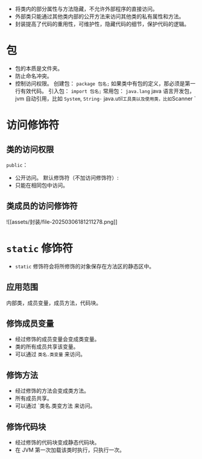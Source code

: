 - 将类内的部分属性与方法隐藏，不允许外部程序的直接访问。
- 外部类只能通过其他类内部的公开方法来访问其他类的私有属性和方法。
- 封装提高了代码的重用性，可维护性，隐藏代码的细节，保护代码的逻辑。

# 包

- 包的本质是文件夹。
- 防止命名冲突。
- 控制访问权限。 创建包： `package 包名;` 如果类中有包的定义，那必须是第一行有效代码。 引入包： `import 包名;` 常用包： `java.lang` java 语言开发包，jvm 自动引用，比如 `System`, `String·` java.util`工具类以及使用类，比如`Scanner `

# 访问修饰符

## 类的访问权限

`public`：

- 公开访问。 默认修饰符（不加访问修饰符）:
- 只能在相同包中访问。

## 类成员的访问修饰符


![[assets/封装/file-20250306181211278.png]]

# `static` 修饰符

[](https://github.com/Akuridinpo/tech-note/blob/master/Java/%E5%B0%81%E8%A3%85.md#static-%E4%BF%AE%E9%A5%B0%E7%AC%A6)

- `static` 修饰符会将所修饰的对象保存在方法区的静态区中。

## 应用范围

[](https://github.com/Akuridinpo/tech-note/blob/master/Java/%E5%B0%81%E8%A3%85.md#%E5%BA%94%E7%94%A8%E8%8C%83%E5%9B%B4)

内部类，成员变量，成员方法，代码块。

## 修饰成员变量

[](https://github.com/Akuridinpo/tech-note/blob/master/Java/%E5%B0%81%E8%A3%85.md#%E4%BF%AE%E9%A5%B0%E6%88%90%E5%91%98%E5%8F%98%E9%87%8F)

- 经过修饰的成员变量会变成类变量。
- 类的所有成员共享该变量。
- 可以通过 `类名.类变量` 来访问。

## 修饰方法

[](https://github.com/Akuridinpo/tech-note/blob/master/Java/%E5%B0%81%E8%A3%85.md#%E4%BF%AE%E9%A5%B0%E6%96%B9%E6%B3%95)

- 经过修饰的方法会变成类方法。
- 所有成员共享。
- 可以通过 `类名.类变方法 来访问。

## 修饰代码块

[](https://github.com/Akuridinpo/tech-note/blob/master/Java/%E5%B0%81%E8%A3%85.md#%E4%BF%AE%E9%A5%B0%E4%BB%A3%E7%A0%81%E5%9D%97)

- 经过修饰的代码块变成静态代码块。
- 在 JVM 第一次加载该类时执行，只执行一次。
